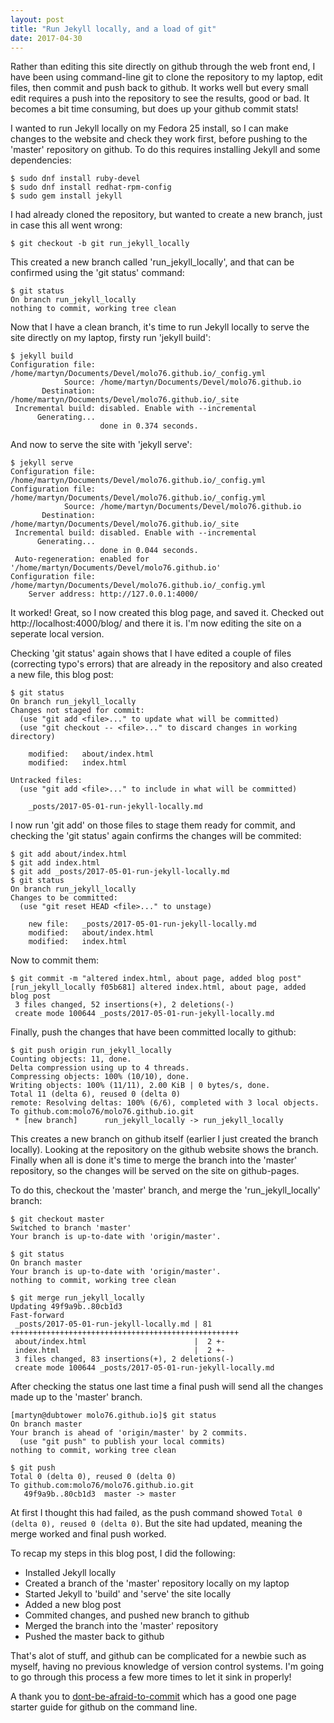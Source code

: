 ```yaml
---
layout: post
title: "Run Jekyll locally, and a load of git"
date: 2017-04-30
---
```

Rather than editing this site directly on github through the web front end, I have been using command-line git to clone the repository to my laptop, edit files, then commit and push back to github. It works well but every small edit requires a push into the repository to see the results, good or bad. It becomes a bit time consuming, but does up your github commit stats!

I wanted to run Jekyll locally on my Fedora 25 install, so I can make changes to the website and check they work first, before pushing to the 'master' repository on github. To do this requires installing Jekyll and some dependencies:
```
$ sudo dnf install ruby-devel  
$ sudo dnf install redhat-rpm-config
$ sudo gem install jekyll
```

I had already cloned the repository, but wanted to create a new branch, just in case this all went wrong:
```
$ git checkout -b git run_jekyll_locally
```
This created a new branch called 'run_jekyll_locally', and that can be confirmed using the 'git status' command:
```
$ git status
On branch run_jekyll_locally
nothing to commit, working tree clean
```

Now that I have a clean branch, it's time to run Jekyll locally to serve the site directly on my laptop, firsty run 'jekyll build':
```
$ jekyll build
Configuration file: /home/martyn/Documents/Devel/molo76.github.io/_config.yml
            Source: /home/martyn/Documents/Devel/molo76.github.io
       Destination: /home/martyn/Documents/Devel/molo76.github.io/_site
 Incremental build: disabled. Enable with --incremental
      Generating...
                    done in 0.374 seconds.
```
And now to serve the site with 'jekyll serve':
```
$ jekyll serve
Configuration file: /home/martyn/Documents/Devel/molo76.github.io/_config.yml
Configuration file: /home/martyn/Documents/Devel/molo76.github.io/_config.yml
            Source: /home/martyn/Documents/Devel/molo76.github.io
       Destination: /home/martyn/Documents/Devel/molo76.github.io/_site
 Incremental build: disabled. Enable with --incremental
      Generating...
                    done in 0.044 seconds.
 Auto-regeneration: enabled for '/home/martyn/Documents/Devel/molo76.github.io'
Configuration file: /home/martyn/Documents/Devel/molo76.github.io/_config.yml
    Server address: http://127.0.0.1:4000/
```
It worked! Great, so I now created this blog page, and saved it. Checked out http://localhost:4000/blog/ and there it is. I'm now editing the site on a seperate local version.

Checking 'git status' again shows that I have edited a couple of files (correcting typo's errors) that are already in the repository and also created a new file, this blog post:
```
$ git status
On branch run_jekyll_locally
Changes not staged for commit:
  (use "git add <file>..." to update what will be committed)
  (use "git checkout -- <file>..." to discard changes in working directory)

	modified:   about/index.html
	modified:   index.html

Untracked files:
  (use "git add <file>..." to include in what will be committed)

	_posts/2017-05-01-run-jekyll-locally.md
```
I now run 'git add' on those files to stage them ready for commit, and checking the 'git status' again confirms the changes will be commited:
```
$ git add about/index.html
$ git add index.html
$ git add _posts/2017-05-01-run-jekyll-locally.md
$ git status
On branch run_jekyll_locally
Changes to be committed:
  (use "git reset HEAD <file>..." to unstage)

	new file:   _posts/2017-05-01-run-jekyll-locally.md
	modified:   about/index.html
	modified:   index.html
```
Now to commit them:
```
$ git commit -m "altered index.html, about page, added blog post"
[run_jekyll_locally f05b681] altered index.html, about page, added blog post
 3 files changed, 52 insertions(+), 2 deletions(-)
 create mode 100644 _posts/2017-05-01-run-jekyll-locally.md
```
Finally, push the changes that have been committed locally to github:
```
$ git push origin run_jekyll_locally
Counting objects: 11, done.
Delta compression using up to 4 threads.
Compressing objects: 100% (10/10), done.
Writing objects: 100% (11/11), 2.00 KiB | 0 bytes/s, done.
Total 11 (delta 6), reused 0 (delta 0)
remote: Resolving deltas: 100% (6/6), completed with 3 local objects.
To github.com:molo76/molo76.github.io.git
 * [new branch]      run_jekyll_locally -> run_jekyll_locally
```
This creates a new branch on github itself (earlier I just created the branch locally). Looking at the repository on the github website shows the branch. Finally when all is done it's time to merge the branch into the 'master' repository, so the changes will be served on the site on github-pages.

To do this, checkout the 'master' branch, and merge the 'run_jekyll_locally' branch:
```
$ git checkout master
Switched to branch 'master'
Your branch is up-to-date with 'origin/master'.

$ git status
On branch master
Your branch is up-to-date with 'origin/master'.
nothing to commit, working tree clean

$ git merge run_jekyll_locally
Updating 49f9a9b..80cb1d3
Fast-forward
 _posts/2017-05-01-run-jekyll-locally.md | 81 +++++++++++++++++++++++++++++++++++++++++++++++++++
 about/index.html                        |  2 +-
 index.html                              |  2 +-
 3 files changed, 83 insertions(+), 2 deletions(-)
 create mode 100644 _posts/2017-05-01-run-jekyll-locally.md
```
After checking the status one last time a final push will send all the changes made up to the 'master' branch.

```
[martyn@dubtower molo76.github.io]$ git status
On branch master
Your branch is ahead of 'origin/master' by 2 commits.
  (use "git push" to publish your local commits)
nothing to commit, working tree clean

$ git push
Total 0 (delta 0), reused 0 (delta 0)
To github.com:molo76/molo76.github.io.git
   49f9a9b..80cb1d3  master -> master
```
At first I thought this had failed, as the push command showed `Total 0 (delta 0), reused 0 (delta 0)`. But the site had updated, meaning the merge worked and final push worked.

To recap my steps in this blog post, I did the following:
* Installed Jekyll locally
* Created a branch of the 'master' repository locally on my laptop
* Started Jekyll to 'build' and 'serve' the site locally
* Added a new blog post
* Commited changes, and pushed new branch to github
* Merged the branch into the 'master' repository
* Pushed the master back to github

That's alot of stuff, and github can be complicated for a newbie such as myself, having no previous knowledge of version control systems. I'm going to go through this process a few more times to let it sink in properly!

A thank you to [dont-be-afraid-to-commit](http://dont-be-afraid-to-commit.readthedocs.io/en/latest/git/commandlinegit.html) which has a good one page starter guide for github on the command line.
